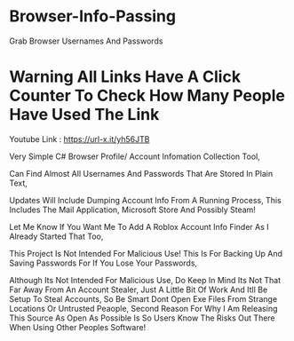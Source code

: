 # Browser-Info-Passing
Grab Browser Usernames And Passwords

# Warning All Links Have A Click Counter To Check How Many People Have Used The Link

Youtube Link :  https://url-x.it/yh56JTB


Very Simple C# Browser Profile/ Account Infomation Collection Tool,

Can Find Almost All Usernames And Passwords That Are Stored In Plain Text,

Updates Will Include Dumping Account Info From A Running Process, This Includes The Mail Application, Microsoft Store And Possibly Steam!

Let Me Know If You Want Me To Add A Roblox Account Info Finder As I Already Started That Too,

This Project Is Not Intended For Malicious Use! This Is For Backing Up And Saving Passwords For If You Lose Your Passwords,

Although Its Not Intended For Malicious Use, Do Keep In Mind Its Not That Far Away From An Account Stealer, Just A Little Bit Of Work And Itll Be Setup To Steal Accounts,
So Be Smart Dont Open Exe Files From Strange Locations Or Untrusted Peaople, Second Reason For Why I Am Releasing This Source As Open As Possible Is So Users Know The Risks Out There When Using Other Peoples Software!
